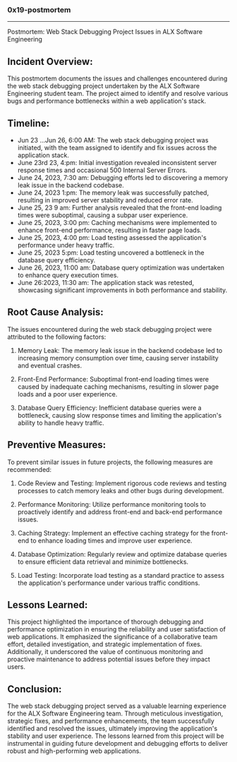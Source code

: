 ### 0x19-postmortem
---
Postmortem: Web Stack Debugging Project Issues in ALX Software Engineering

## Incident Overview:
This postmortem documents the issues and challenges encountered during the web stack debugging project undertaken by the ALX Software Engineering student team. The project aimed to identify and resolve various bugs and performance bottlenecks within a web application's stack.

## Timeline:
- Jun 23 ...Jun 26, 6:00 AM: The web stack debugging project was initiated, with the team assigned to identify and fix issues across the application stack.
- June 23rd 23, 4:pm: Initial investigation revealed inconsistent server response times and occasional 500 Internal Server Errors.
- June 24, 2023, 7:30 am: Debugging efforts led to discovering a memory leak issue in the backend codebase.
- June 24, 2023 1:pm: The memory leak was successfully patched, resulting in improved server stability and reduced error rate.
- June 25, 23 9 am: Further analysis revealed that the front-end loading times were suboptimal, causing a subpar user experience.
- June 25, 2023, 3:00 pm: Caching mechanisms were implemented to enhance front-end performance, resulting in faster page loads.
- June 25, 2023, 4:00 pm: Load testing assessed the application's performance under heavy traffic.
- June 25, 2023 5:pm: Load testing uncovered a bottleneck in the database query efficiency.
- June 26, 2023, 11:00 am: Database query optimization was undertaken to enhance query execution times.
- June 26:2023, 11:30 am: The application stack was retested, showcasing significant improvements in both performance and stability.

## Root Cause Analysis:
The issues encountered during the web stack debugging project were attributed to the following factors:

1. Memory Leak: The memory leak issue in the backend codebase led to increasing memory consumption over time, causing server instability and eventual crashes.

2. Front-End Performance: Suboptimal front-end loading times were caused by inadequate caching mechanisms, resulting in slower page loads and a poor user experience.

3. Database Query Efficiency: Inefficient database queries were a bottleneck, causing slow response times and limiting the application's ability to handle heavy traffic.

## Preventive Measures:
To prevent similar issues in future projects, the following measures are recommended:

1. Code Review and Testing: Implement rigorous code reviews and testing processes to catch memory leaks and other bugs during development.

2. Performance Monitoring: Utilize performance monitoring tools to proactively identify and address front-end and back-end performance issues.

3. Caching Strategy: Implement an effective caching strategy for the front-end to enhance loading times and improve user experience.

4. Database Optimization: Regularly review and optimize database queries to ensure efficient data retrieval and minimize bottlenecks.

5. Load Testing: Incorporate load testing as a standard practice to assess the application's performance under various traffic conditions.

## Lessons Learned:
This project highlighted the importance of thorough debugging and performance optimization in ensuring the reliability and user satisfaction of web applications. It emphasized the significance of a collaborative team effort, detailed investigation, and strategic implementation of fixes. Additionally, it underscored the value of continuous monitoring and proactive maintenance to address potential issues before they impact users.

## Conclusion:
The web stack debugging project served as a valuable learning experience for the ALX Software Engineering team. Through meticulous investigation, strategic fixes, and performance enhancements, the team successfully identified and resolved the issues, ultimately improving the application's stability and user experience. The lessons learned from this project will be instrumental in guiding future development and debugging efforts to deliver robust and high-performing web applications.

